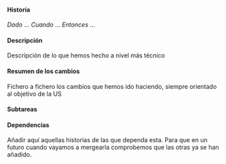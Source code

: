 #### **Historia**
*Dado* ...
*Cuando* ...
*Entonces* ...

#### **Descripción**

Descripción de lo que hemos hecho a nivel más técnico

#### **Resumen de los cambios**
Fichero a fichero los cambios que hemos ido haciendo, siempre orientado al objetivo de la US

#### **Subtareas**

#### **Dependencias**
Añadir aquí aquellas historias de las que dependa esta. Para que en un futuro cuando vayamos a mergearla comprobemos
que las otras ya se han añadido.
